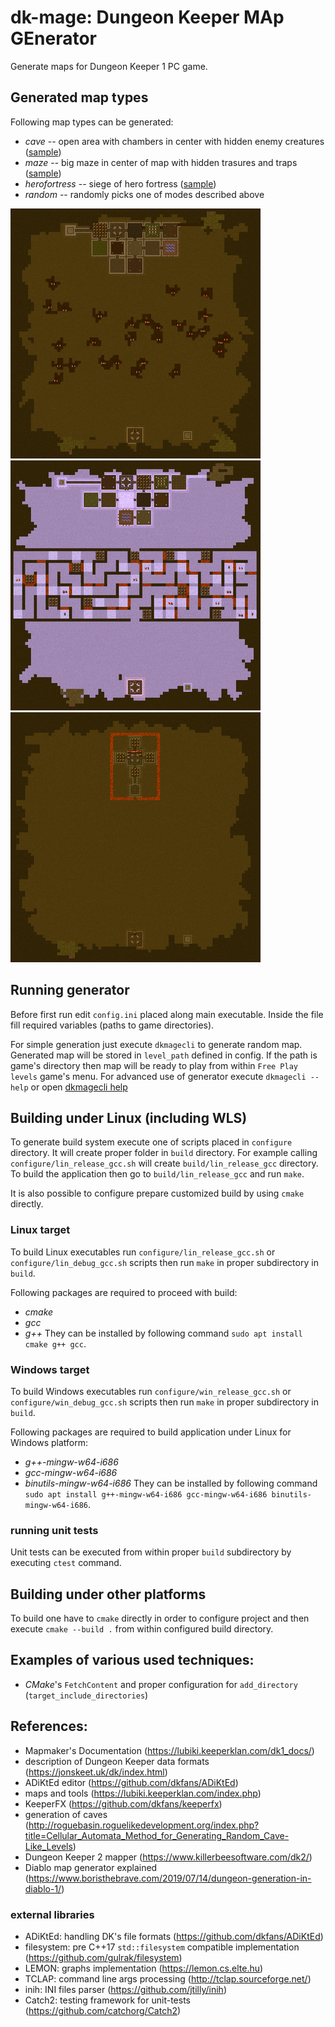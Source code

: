 # dk-mage: **D**ungeon **K**eeper **MA**p **GE**nerator

Generate maps for Dungeon Keeper 1 PC game.


## Generated map types

Following map types can be generated:
- *cave* -- open area with chambers in center with hidden enemy creatures ([sample](doc/samples/cave.zip))
- *maze* -- big maze in center of map with hidden trasures and traps ([sample](doc/samples/maze.zip))
- *herofortress* -- siege of hero fortress ([sample](doc/samples/herofortress.zip))
- *random* -- randomly picks one of modes described above

[![*cave* type](doc/cave-small.png "*cave* type")](doc/cave-big.png)
[![*maze* type](doc/maze-small.png "*maze* type")](doc/maze-big.png)
[![*herofortress* type](doc/herofortress-small.png "*herofortress* type")](doc/herofortress-big.png)


## Running generator

Before first run edit `config.ini` placed along main executable. Inside the file fill required variables (paths to game directories).

For simple generation just execute `dkmagecli` to generate random map. Generated map will be stored in `level_path` defined in config. If the path is game's directory then map will be ready to play from within `Free Play levels` game's menu. For advanced use of generator execute `dkmagecli --help` or open [dkmagecli help](doc/dkmagecli-help.md)


## Building under Linux (including WLS)

To generate build system execute one of scripts placed in `configure` directory. It will create proper folder in `build` directory.
For example calling `configure/lin_release_gcc.sh` will create `build/lin_release_gcc` directory. To build the application then go to `build/lin_release_gcc` and run `make`.

It is also possible to configure prepare customized build by using `cmake` directly.

### Linux target

To build Linux executables run `configure/lin_release_gcc.sh` or `configure/lin_debug_gcc.sh` scripts then run `make` in proper subdirectory in `build`.

Following packages are required to proceed with build: 
- *cmake*
- *gcc*
- *g++*
They can be installed by following command `sudo apt install cmake g++ gcc`.

### Windows target

To build Windows executables run `configure/win_release_gcc.sh` or `configure/win_debug_gcc.sh` scripts then run `make` in proper subdirectory in `build`.

Following packages are required to build application under Linux for Windows platform:
- *g++-mingw-w64-i686*
- *gcc-mingw-w64-i686*
- *binutils-mingw-w64-i686*
They can be installed by following command `sudo apt install g++-mingw-w64-i686 gcc-mingw-w64-i686 binutils-mingw-w64-i686`.

### running unit tests

Unit tests can be executed from within proper `build` subdirectory by executing `ctest` command.


## Building under other platforms

To build one have to `cmake` directly in order to configure project and then execute `cmake --build .` from within configured build directory.


## Examples of various used techniques:

- *CMake*'s `FetchContent` and proper configuration for `add_directory` (`target_include_directories`)


## References:

- Mapmaker's Documentation (https://lubiki.keeperklan.com/dk1_docs/)
- description of Dungeon Keeper data formats (https://jonskeet.uk/dk/index.html)
- ADiKtEd editor (https://github.com/dkfans/ADiKtEd)
- maps and tools (https://lubiki.keeperklan.com/index.php)
- KeeperFX (https://github.com/dkfans/keeperfx)
- generation of caves (http://roguebasin.roguelikedevelopment.org/index.php?title=Cellular_Automata_Method_for_Generating_Random_Cave-Like_Levels)
- Dungeon Keeper 2 mapper (https://www.killerbeesoftware.com/dk2/)
- Diablo map generator explained (https://www.boristhebrave.com/2019/07/14/dungeon-generation-in-diablo-1/)

### external libraries
- ADiKtEd: handling DK's file formats (https://github.com/dkfans/ADiKtEd)
- filesystem: pre C++17 `std::filesystem` compatible implementation (https://github.com/gulrak/filesystem)
- LEMON: graphs implementation (https://lemon.cs.elte.hu)
- TCLAP: command line args processing (http://tclap.sourceforge.net/)
- inih: INI files parser (https://github.com/jtilly/inih)
- Catch2: testing framework for unit-tests (https://github.com/catchorg/Catch2)
